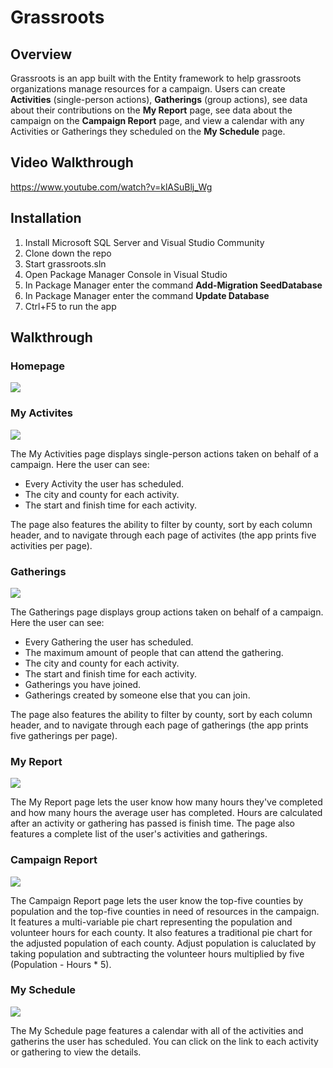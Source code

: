 # Grassroots

## Overview
Grassroots is an app built with the Entity framework to help grassroots organizations manage resources for a campaign.  Users can create **Activities** (single-person actions), **Gatherings** (group actions), see data about their contributions on the **My Report** page, see data about the campaign on the **Campaign Report** page, and view a calendar with any Activities or Gatherings they scheduled on the **My Schedule** page.  

## Video Walkthrough
https://www.youtube.com/watch?v=klASuBlj_Wg

## Installation
1.  Install Microsoft SQL Server and Visual Studio Community
2.  Clone down the repo
3.  Start grassroots.sln
4.  Open Package Manager Console in Visual Studio
5.  In Package Manager enter the command **Add-Migration SeedDatabase**
6.  In Package Manager enter the command **Update Database**
7.  Ctrl+F5 to run the app

## Walkthrough

### Homepage
<img src="https://user-images.githubusercontent.com/62182071/103713943-7fe9a880-4f8b-11eb-8452-11d75af2c19d.png">

### My Activites
<img src="https://user-images.githubusercontent.com/62182071/103714488-c390e200-4f8c-11eb-8e0a-64a31d3f3669.png">

The My Activities page displays single-person actions taken on behalf of a campaign.  Here the user can see:
* Every Activity the user has scheduled.
* The city and county for each activity.
* The start and finish time for each activity.

The page also features the ability to filter by county, sort by each column header, and to navigate through each page of activites (the app prints five activities per page).

### Gatherings
<img src="https://user-images.githubusercontent.com/62182071/103718861-bf1cf700-4f95-11eb-8390-b84ee3a5f098.png">

The Gatherings page displays group actions taken on behalf of a campaign.  Here the user can see:
* Every Gathering the user has scheduled.
* The maximum amount of people that can attend the gathering.
* The city and county for each activity.
* The start and finish time for each activity.
* Gatherings you have joined.
* Gatherings created by someone else that you can join.

The page also features the ability to filter by county, sort by each column header, and to navigate through each page of gatherings (the app prints five gatherings per page).

### My Report

<img src="https://user-images.githubusercontent.com/62182071/103726471-ff38a580-4fa6-11eb-9c91-0e2d343ee952.png">

The My Report page lets the user know how many hours they've completed and how many hours the average user has completed.  Hours are calculated after an activity or gathering has passed is finish time.  The page also features a complete list of the user's activities and gatherings.

### Campaign Report

<img src="https://user-images.githubusercontent.com/62182071/103728160-3446f700-4fab-11eb-9098-d1c14f5c0b2a.png">

The Campaign Report page lets the user know the top-five counties by population and the top-five counties in need of resources in the campaign.  It features a multi-variable pie chart representing the population and volunteer hours for each county.  It also features a traditional pie chart for the adjusted population of each county.  Adjust population is caluclated by taking population and subtracting the volunteer hours multiplied by five (Population - Hours * 5).

### My Schedule

<img src="https://user-images.githubusercontent.com/62182071/103732363-357d2180-4fb5-11eb-81bc-f0f5d3bc6669.png">

The My Schedule page features a calendar with all of the activities and gatherins the user has scheduled.  You can click on the link to each activity or gathering to view the details.
